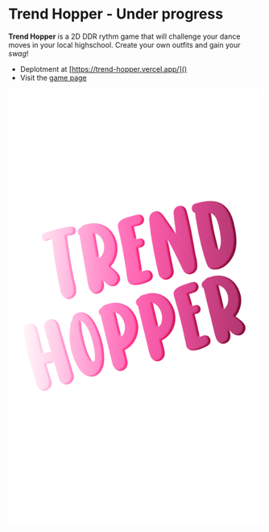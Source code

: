 # Trend Hopper - Under progress

**Trend Hopper** is a 2D DDR rythm game that will challenge your dance moves in your local highschool. Create your own outfits and gain your _swag_!

- Deplotment at [https://trend-hopper.vercel.app/]()
- Visit the [game page](https://scruffyhere.itch.io/dorothea-city)

![Logo](public\img\gameLogo.png)
